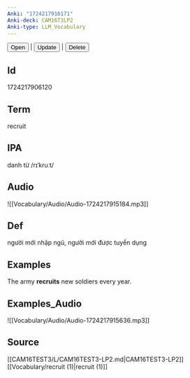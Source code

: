 ```yaml
---
Anki: "1724217916171"
Anki-deck: CAM16T3LP2
Anki-type: LLM_Vocabulary
---
```

<button class="anki-btn-open">Open</button> | <button class="anki-btn-update">Update</button> | <button class="anki-btn-delete">Delete</button>

## Id
1724217906120
## Term
recruit
## IPA
danh từ /rɪˈkruːt/
## Audio
 ![[Vocabulary/Audio/Audio-1724217915184.mp3]]
## Def
 người mới nhập ngũ, người mới được tuyển dụng

## Examples
The army **recruits** new soldiers every year. 

## Examples_Audio
![[Vocabulary/Audio/Audio-1724217915636.mp3]]
## Source
 [[CAM16TEST3/L/CAM16TEST3-LP2.md|CAM16TEST3-LP2]] [[Vocabulary/recruit (1)|recruit (1)]]